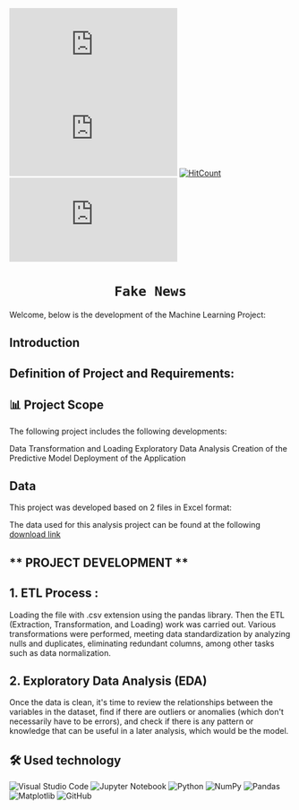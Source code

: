 

![GitHub repo size](https://img.shields.io/github/repo-size/scottydocs/README-template.md)
![GitHub contributors](https://img.shields.io/github/contributors/scottydocs/README-template.md)
[![HitCount](https://hits.dwyl.com/dwyl/hits.svg)](https://github.com/carbajaljerson/PI02_SiniestrosViales_CABA/)
![GitHub stars](https://img.shields.io/github/stars/scottydocs/README-template.md?style=social)


# <h1 align="center">**`Fake News`**</h1>

Welcome, below is the development of the Machine Learning Project:

## Introduction



## Definition of Project and Requirements:



## 📊 Project Scope

The following project includes the following developments:

Data Transformation and Loading
Exploratory Data Analysis
Creation of the Predictive Model
Deployment of the Application

## Data

This project was developed based on 2 files in Excel format:

The data used for this analysis project can be found at the following [download link](https://drive.google.com/drive/folders/1FXK57f_54-qD90T9oo8ToZhY_Oj-Xmho?usp=sharing) 


## ** PROJECT DEVELOPMENT ** 

## **1. ETL Process** :

Loading the file with .csv extension using the pandas library.
Then the ETL (Extraction, Transformation, and Loading) work was carried out.
Various transformations were performed, meeting data standardization by analyzing nulls and duplicates, eliminating redundant columns, among other tasks such as data normalization.



## **2. Exploratory Data Analysis (EDA)**

Once the data is clean, it's time to review the relationships between the variables in the dataset, find if there are outliers or anomalies (which don't necessarily have to be errors), and check if there is any pattern or knowledge that can be useful in a later analysis, which would be the model.



 


## 🛠 Used technology

![Visual Studio Code](https://img.shields.io/badge/Visual%20Studio%20Code-0078d7.svg?style=for-the-badge&logo=visual-studio-code&logoColor=white)
![Jupyter Notebook](https://img.shields.io/badge/jupyter-%23FA0F00.svg?style=for-the-badge&logo=jupyter&logoColor=white)
![Python](https://img.shields.io/badge/python-3670A0?style=for-the-badge&logo=python&logoColor=ffdd54)
![NumPy](https://img.shields.io/badge/numpy-%23013243.svg?style=for-the-badge&logo=numpy&logoColor=white)
![Pandas](https://img.shields.io/badge/pandas-%23150458.svg?style=for-the-badge&logo=pandas&logoColor=white)
![Matplotlib](https://img.shields.io/badge/Matplotlib-%23ffffff.svg?style=for-the-badge&logo=Matplotlib&logoColor=black)
![GitHub](https://img.shields.io/badge/github-%23121011.svg?style=for-the-badge&logo=github&logoColor=white)
